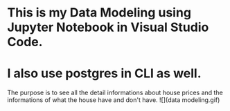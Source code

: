 # This is my Data Modeling using Jupyter Notebook in Visual Studio Code.

# I also use postgres in CLI as well.

The purpose is to see all the detail informations about house prices and the informations of what the house have and don't have.
![](data modeling.gif)
